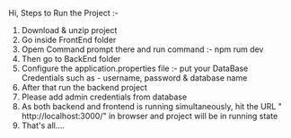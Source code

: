 Hi,
Steps to Run the Project :-
1) Download & unzip project
2) Go inside FrontEnd folder
3) Opem Command prompt there and run command :- npm rum dev
4) Then go to BackEnd folder
5) Configure the application.properties file :- put your DataBase Credentials such as - username, password & database name
6) After that run the backend project
7) Please add admin credentials from database
8) As both backend and frontend is running simultaneously, hit the URL " http://localhost:3000/" in browser and project will be in running state
9) That's all....
